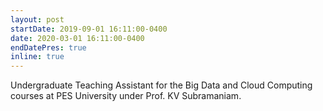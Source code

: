 ```yaml
---
layout: post
startDate: 2019-09-01 16:11:00-0400
date: 2020-03-01 16:11:00-0400
endDatePres: true
inline: true
---
```


Undergraduate Teaching Assistant for the Big Data and Cloud Computing courses at PES University under Prof. KV Subramaniam.
